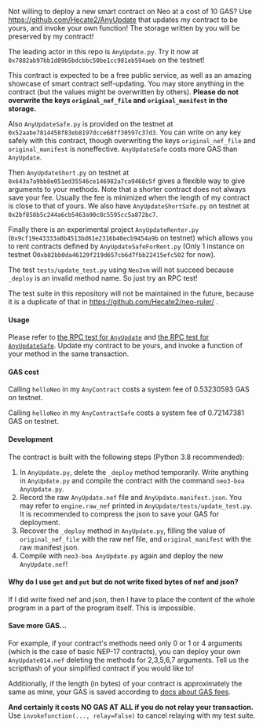 Not willing to deploy a new smart contract on Neo at a cost of 10 GAS? Use https://github.com/Hecate2/AnyUpdate that updates my contract to be yours, and invoke your own function! The storage written by you will be preserved by my contract!

The leading actor in this repo is `AnyUpdate.py`. Try it now at `0x7882ab97bb1d89b5bdcbbc50be1cc981eb594aeb` on the testnet!

This contract is expected to be a free public service, as well as an amazing showcase of smart contract self-updating. You may store anything in the contract (but the values might be overwritten by others). **Please do not overwrite the keys `original_nef_file` and `original_manifest` in the storage.**

Also `AnyUpdateSafe.py` is provided on the testnet at `0x52aabe7814458f83eb8197dcce68ff30597c37d3`. You can write on any key safely with this contract, though overwriting the keys `original_nef_file` and `original_manifest` is noneffective. `AnyUpdateSafe` costs more GAS than `AnyUpdate`.

Then `AnyUpdateShort.py` on testnet at `0x643a7a9bb8e051ed35546ce146982a7ca9468c5f` gives a flexible way to give arguments to your methods. Note that a shorter contract does not always save your fee. Usually the fee is minimized when the length of my contract is close to that of yours.  We also have `AnyUpdateShortSafe.py` on testnet at `0x2bf858b5c244a6cb5463a90c8c5595cc5a872bc7`.

Finally there is an experimental project `AnyUpdateRenter.py` (`0x9cf19e43333a0b4513bd61e2316b40ecb9454a9b` on testnet) which allows you to rent contracts defined by `AnyUpdateSafeForRent.py` (Only 1 instance on testnet 0`0xb82bb0da46129f219d657cb6d7fbb22415efc502` for now).

The test `tests/update_test.py`  using `Neo3vm` will not succeed because `_deploy` is an invalid method name. So just try an RPC test!

The test suite in this repository will not be maintained in the future, because it is a duplicate of that in https://github.com/Hecate2/neo-ruler/ . 

#### Usage

Please refer to [the RPC test for `AnyUpdate`](tests/update_rpc_test.py) and [the RPC test for `AnyUpdateSafe`](tests\safe_update_rpc_test.py). Update my contract to be yours, and invoke a function of your method in the same transaction. 

#### GAS cost

Calling `helloNeo` in my `AnyContract` costs a system fee of 0.53230593 GAS on testnet.

Calling `helloNeo` in my `AnyContractSafe` costs a system fee of 0.72147381 GAS on testnet.

#### Development

The contract is built with the following steps (Python 3.8 recommended):

1. In `AnyUpdate.py`, delete the `_deploy` method temporarily. Write anything in `AnyUpdate.py` and compile the contract with the command `neo3-boa AnyUpdate.py`. 
2. Record the raw `AnyUpdate.nef` file and `AnyUpdate.manifest.json`. You may refer to `engine.raw_nef` printed in `AnyUpdate/tests/update_test.py`. It is recommended to compress the json to save your GAS for deployment. 
3. Recover the `_deploy` method in `AnyUpdate.py`, filling the value of `original_nef_file` with the raw nef file, and `original_manifest` with the raw manifest json. 
4. Compile with `neo3-boa AnyUpdate.py` again and deploy the new `AnyUpdate.nef`!

#### Why do I use `get` and `put` but do not write fixed bytes of nef and json?

If I did write fixed nef and json, then I have to place the content of the whole program in a part of the program itself. This is impossible. 

#### Save more GAS...

For example, if your contract's methods need only 0 or 1 or 4 arguments (which is the case of basic NEP-17 contracts), you can deploy your own `AnyUpdate014.nef` deleting the methods for 2,3,5,6,7 arguments. Tell us the scripthash of your simplified contract if you would like to!

Additionally, if the length (in bytes) of your contract is approximately the same as mine, your GAS is saved according to [docs about GAS fees](https://docs.neo.org/docs/en-us/reference/fees.html#storage-fee).

**And certainly it costs NO GAS AT ALL if you do not relay your transaction.** Use `invokefunction(..., relay=False)` to cancel relaying with my test suite. 

